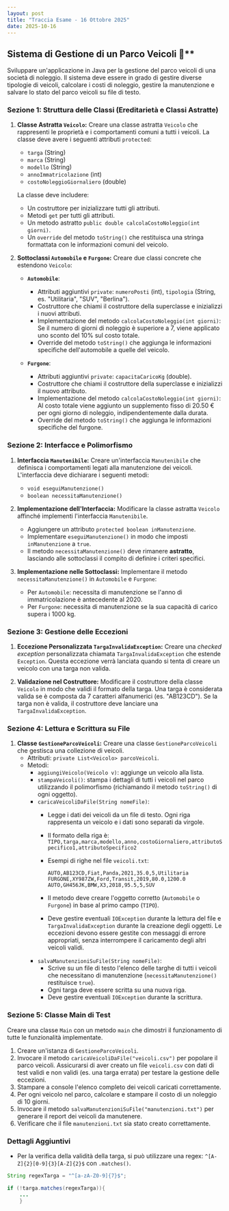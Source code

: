 ```yaml
---
layout: post
title: "Traccia Esame - 16 Ottobre 2025"
date: 2025-10-16
---
```


## Sistema di Gestione di un Parco Veicoli 🚗**

Sviluppare un'applicazione in Java per la gestione del parco veicoli di una società di noleggio. Il sistema deve essere in grado di gestire diverse tipologie di veicoli, calcolare i costi di noleggio, gestire la manutenzione e salvare lo stato del parco veicoli su file di testo.

### **Sezione 1: Struttura delle Classi (Ereditarietà e Classi Astratte)**

1. **Classe Astratta `Veicolo`:**
    Creare una classe astratta `Veicolo` che rappresenti le proprietà e i comportamenti comuni a tutti i veicoli. La classe deve avere i seguenti attributi `protected`:

      * `targa` (String)
      * `marca` (String)
      * `modello` (String)
      * `annoImmatricolazione` (int)
      * `costoNoleggioGiornaliero` (double)

    La classe deve includere:

      * Un costruttore per inizializzare tutti gli attributi.
      * Metodi `get` per tutti gli attributi.
      * Un metodo astratto `public double calcolaCostoNoleggio(int giorni)`.
      * Un `override` del metodo `toString()` che restituisca una stringa formattata con le informazioni comuni del veicolo.

2. **Sottoclassi `Automobile` e `Furgone`:**
    Creare due classi concrete che estendono `Veicolo`:

      * **`Automobile`**:

          * Attributi aggiuntivi `private`: `numeroPosti` (int), `tipologia` (String, es. "Utilitaria", "SUV", "Berlina").
          * Costruttore che chiami il costruttore della superclasse e inizializzi i nuovi attributi.
          * Implementazione del metodo `calcolaCostoNoleggio(int giorni)`: Se il numero di giorni di noleggio è superiore a 7, viene applicato uno sconto del 10% sul costo totale.
          * Override del metodo `toString()` che aggiunga le informazioni specifiche dell'automobile a quelle del veicolo.

      * **`Furgone`**:

          * Attributi aggiuntivi `private`: `capacitaCaricoKg` (double).
          * Costruttore che chiami il costruttore della superclasse e inizializzi il nuovo attributo.
          * Implementazione del metodo `calcolaCostoNoleggio(int giorni)`: Al costo totale viene aggiunto un supplemento fisso di 20.50 € per ogni giorno di noleggio, indipendentemente dalla durata.
          * Override del metodo `toString()` che aggiunga le informazioni specifiche del furgone.

### **Sezione 2: Interfacce e Polimorfismo**

1. **Interfaccia `Manutenibile`:**
    Creare un'interfaccia `Manutenibile` che definisca i comportamenti legati alla manutenzione dei veicoli. L'interfaccia deve dichiarare i seguenti metodi:

      * `void eseguiManutenzione()`
      * `boolean necessitaManutenzione()`

2. **Implementazione dell'Interfaccia:**
    Modificare la classe astratta `Veicolo` affinché implementi l'interfaccia `Manutenibile`.

      * Aggiungere un attributo `protected boolean inManutenzione`.
      * Implementare `eseguiManutenzione()` in modo che imposti `inManutenzione` a `true`.
      * Il metodo `necessitaManutenzione()` deve rimanere **astratto**, lasciando alle sottoclassi il compito di definire i criteri specifici.

3. **Implementazione nelle Sottoclassi:**
    Implementare il metodo `necessitaManutenzione()` in `Automobile` e `Furgone`:

      * Per `Automobile`: necessita di manutenzione se l'anno di immatricolazione è antecedente al 2020.
      * Per `Furgone`: necessita di manutenzione se la sua capacità di carico supera i 1000 kg.

### **Sezione 3: Gestione delle Eccezioni**

1. **Eccezione Personalizzata `TargaInvalidaException`:**
    Creare una *checked exception* personalizzata chiamata `TargaInvalidaException` che estende `Exception`. Questa eccezione verrà lanciata quando si tenta di creare un veicolo con una targa non valida.

2. **Validazione nel Costruttore:**
    Modificare il costruttore della classe `Veicolo` in modo che validi il formato della targa. Una targa è considerata valida se è composta da 7 caratteri alfanumerici (es. "AB123CD").
    Se la targa non è valida, il costruttore deve lanciare una `TargaInvalidaException`.

### **Sezione 4: Lettura e Scrittura su File**

1. **Classe `GestioneParcoVeicoli`:**
    Creare una classe `GestioneParcoVeicoli` che gestisca una collezione di veicoli.
      * Attributi: `private List<Veicolo> parcoVeicoli`.
      * Metodi:
          * `aggiungiVeicolo(Veicolo v)`: aggiunge un veicolo alla lista.
          * `stampaVeicoli()`: stampa i dettagli di tutti i veicoli nel parco utilizzando il polimorfismo (richiamando il metodo `toString()` di ogni oggetto).
          * `caricaVeicoliDaFile(String nomeFile)`:
              * Legge i dati dei veicoli da un file di testo. Ogni riga rappresenta un veicolo e i dati sono separati da virgole.
              * Il formato della riga è: `TIPO,targa,marca,modello,anno,costoGiornaliero,attributoSpecifico1,attributoSpecifico2`
              * Esempi di righe nel file `veicoli.txt`:

                ```csv
                AUTO,AB123CD,Fiat,Panda,2021,35.0,5,Utilitaria
                FURGONE,XY987ZW,Ford,Transit,2019,80.0,1200.0
                AUTO,GH456JK,BMW,X3,2018,95.5,5,SUV
                ```

              * Il metodo deve creare l'oggetto corretto (`Automobile` o `Furgone`) in base al primo campo (`TIPO`).
              * Deve gestire eventuali `IOException` durante la lettura del file e `TargaInvalidaException` durante la creazione degli oggetti. Le eccezioni devono essere gestite con messaggi di errore appropriati, senza interrompere il caricamento degli altri veicoli validi.
          * `salvaManutenzioniSuFile(String nomeFile)`:
              * Scrive su un file di testo l'elenco delle targhe di tutti i veicoli che necessitano di manutenzione (`necessitaManutenzione()` restituisce `true`).
              * Ogni targa deve essere scritta su una nuova riga.
              * Deve gestire eventuali `IOException` durante la scrittura.

### **Sezione 5: Classe Main di Test**

Creare una classe `Main` con un metodo `main` che dimostri il funzionamento di tutte le funzionalità implementate.

1. Creare un'istanza di `GestioneParcoVeicoli`.
2. Invocare il metodo `caricaVeicoliDaFile("veicoli.csv")` per popolare il parco veicoli. Assicurarsi di aver creato un file `veicoli.csv` con dati di test validi e non validi (es. una targa errata) per testare la gestione delle eccezioni.
3. Stampare a console l'elenco completo dei veicoli caricati correttamente.
4. Per ogni veicolo nel parco, calcolare e stampare il costo di un noleggio di 10 giorni.
5. Invocare il metodo `salvaManutenzioniSuFile("manutenzioni.txt")` per generare il report dei veicoli da manutenere.
6. Verificare che il file `manutenzioni.txt` sia stato creato correttamente.

### Dettagli Aggiuntivi

* Per la verifica della validità della targa, si può utilizzare una regex: `^[A-Z]{2}[0-9]{3}[A-Z]{2}$` con `.matches()`.

```java
String regexTarga = "^[a-zA-Z0-9]{7}$";

if (!targa.matches(regexTarga)){
    ...
    }
```
